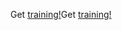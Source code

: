 <span data-ttu-id="60c37-101">Get [training!](/dynamics365/get-started/training/)</span><span class="sxs-lookup"><span data-stu-id="60c37-101">Get [training!](/dynamics365/get-started/training/)</span></span>
